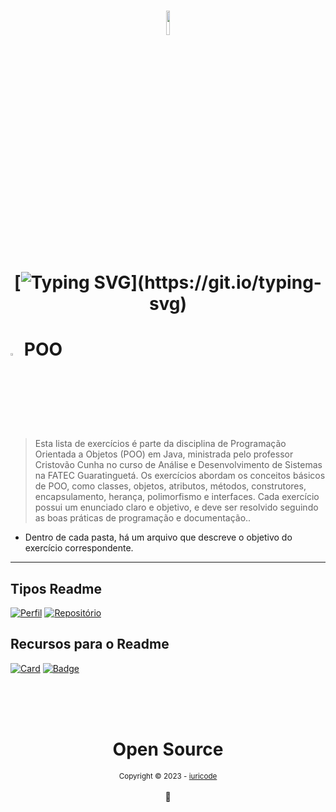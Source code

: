 <h1 align="center">
<img src="https://www.vectorlogo.zone/logos/java/java-icon.svg" width="10%" /> <br>

[![Typing SVG](https://readme-typing-svg.herokuapp.com?font=Fira+Code&weight=600&size=30&duration=2000&pause=2000&color=000000&center=true&vCenter=true&width=800&height=90&lines=Programa%C3%A7%C3%A3o+Orientada+a+Objetos.;Exercicios+realizados+durante+o+curso.)](https://git.io/typing-svg)

</h1>

# <img src="https://www.svgrepo.com/show/513273/book-opened.svg" width="3%" /> POO

> Esta lista de exercícios é parte da disciplina de Programação Orientada a Objetos (POO) em Java, ministrada pelo professor Cristovão Cunha no curso de Análise e Desenvolvimento de Sistemas na FATEC Guaratinguetá. Os exercícios abordam os conceitos básicos de POO, como classes, objetos, atributos, métodos, construtores, encapsulamento, herança, polimorfismo e interfaces. Cada exercício possui um enunciado claro e objetivo, e deve ser resolvido seguindo as boas práticas de programação e documentação..

-  Dentro de cada pasta, há um arquivo que descreve o objetivo do exercício correspondente.
---

## Tipos Readme

[![Perfil](https://img.shields.io/badge/perfil%20-%23323330.svg?&style=for-the-badge&logo=perfil&logoColor=black&color=F745B5)](https://github.com/iuricode/readme-template/tree/main/profile)
[![Repositório](https://img.shields.io/badge/repositório%20-%23323330.svg?&style=for-the-badge&logo=repositório&logoColor=black&color=8000FF)](https://github.com/iuricode/readme-template/blob/main/repository)


## Recursos para o Readme

[![Card](https://img.shields.io/badge/estatísticas%20-%23323330.svg?&style=for-the-badge&logo=cards%20estrelas&logoColor=black&color=FFB800)](https://github.com/iuricode/readme-template/blob/main/cards-stats/cards-stats.md)
[![Badge](https://img.shields.io/badge/badges%20-%23323330.svg?&style=for-the-badge&logo=badges&logoColor=black&color=006DEC)](https://github.com/iuricode/readme-template/blob/main/badges/badges.md)

<div align="center">
  <br/>
  <br/>
  <br/>
    <div>
      <h1>Open Source</h1>
      <sub>Copyright © 2023 - <a href="https://github.com/iuricode">iuricode</sub></a>
    </div>
    <br/>
    💖
</div>
